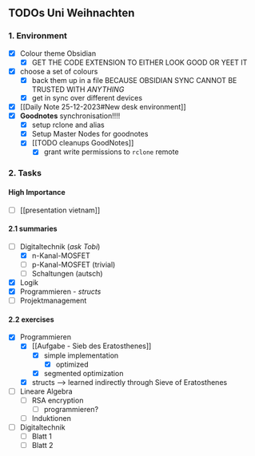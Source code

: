 ## TODOs Uni Weihnachten

### 1. Environment
- [x]  Colour theme Obsidian
	- [x] GET THE CODE EXTENSION TO EITHER LOOK GOOD OR YEET IT
- [x] choose a set of colours
	- [x] back them up in a file BECAUSE OBSIDIAN SYNC CANNOT BE TRUSTED WITH *ANYTHING*
	- [x] get in sync over different devices
- [x] [[Daily Note 25-12-2023#New desk environment]]
- [x] **Goodnotes** synchronisation!!!!
	- [x] setup rclone and alias
	- [x] Setup Master Nodes for goodnotes
	- [x] [[TODO cleanups GoodNotes]]
		- [x] grant write permissions to `rclone` remote
### 2. Tasks
#### High Importance
- [ ] [[presentation vietnam]]
#### 2.1 summaries
- [ ] Digitaltechnik (_ask Tobi_)
	- [x] n-Kanal-MOSFET
	- [ ] p-Kanal-MOSFET (trivial)
	- [ ] Schaltungen (autsch)
- [x] Logik
- [x] Programmieren - _structs_
- [ ] Projektmanagement

#### 2.2 exercises
- [x] Programmieren
	- [x] [[Aufgabe - Sieb des Eratosthenes]]
		- [x] simple implementation
			- [x] optimized
		- [x] segmented optimization
	- [x] structs
		--> learned indirectly through Sieve of Eratosthenes
- [ ] Lineare Algebra
	- [ ] RSA encryption
		- [ ] programmieren?
	- [ ] Induktionen
- [ ] Digitaltechnik
	- [ ] Blatt 1
	- [ ] Blatt 2
